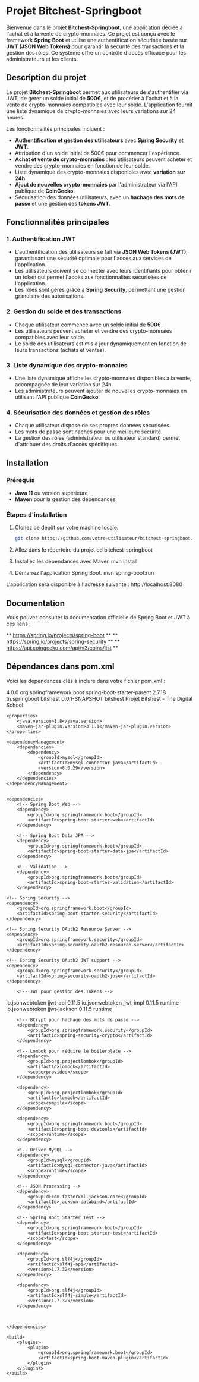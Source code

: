 # Projet Bitchest-Springboot

Bienvenue dans le projet **Bitchest-Springboot**, une application dédiée à l'achat et à la vente de crypto-monnaies. Ce projet est conçu avec le framework **Spring Boot** et utilise une authentification sécurisée basée sur **JWT (JSON Web Tokens)** pour garantir la sécurité des transactions et la gestion des rôles. Ce système offre un contrôle d'accès efficace pour les administrateurs et les clients.

## Description du projet

Le projet **Bitchest-Springboot** permet aux utilisateurs de s'authentifier via JWT, de gérer un solde initial de **500€**, et de procéder à l'achat et à la vente de crypto-monnaies compatibles avec leur solde. L'application fournit une liste dynamique de crypto-monnaies avec leurs variations sur 24 heures. 

Les fonctionnalités principales incluent :
- **Authentification et gestion des utilisateurs** avec **Spring Security** et **JWT**.
- Attribution d'un solde initial de 500€ pour commencer l'expérience.
- **Achat et vente de crypto-monnaies** : les utilisateurs peuvent acheter et vendre des crypto-monnaies en fonction de leur solde.
- Liste dynamique des crypto-monnaies disponibles avec **variation sur 24h**.
- **Ajout de nouvelles crypto-monnaies** par l'administrateur via l'API publique de **CoinGecko**.
- Sécurisation des données utilisateurs, avec un **hachage des mots de passe** et une gestion des **tokens JWT**.

## Fonctionnalités principales

### 1. **Authentification JWT**

- L'authentification des utilisateurs se fait via **JSON Web Tokens (JWT)**, garantissant une sécurité optimale pour l'accès aux services de l'application.
- Les utilisateurs doivent se connecter avec leurs identifiants pour obtenir un token qui permet l'accès aux fonctionnalités sécurisées de l'application.
- Les rôles sont gérés grâce à **Spring Security**, permettant une gestion granulaire des autorisations.

### 2. **Gestion du solde et des transactions**

- Chaque utilisateur commence avec un solde initial de **500€**.
- Les utilisateurs peuvent acheter et vendre des crypto-monnaies compatibles avec leur solde.
- Le solde des utilisateurs est mis à jour dynamiquement en fonction de leurs transactions (achats et ventes).

### 3. **Liste dynamique des crypto-monnaies**

- Une liste dynamique affiche les crypto-monnaies disponibles à la vente, accompagnée de leur variation sur 24h.
- Les administrateurs peuvent ajouter de nouvelles crypto-monnaies en utilisant l'API publique **CoinGecko**.
  
### 4. **Sécurisation des données et gestion des rôles**

- Chaque utilisateur dispose de ses propres données sécurisées. 
- Les mots de passe sont hachés pour une meilleure sécurité.
- La gestion des rôles (administrateur ou utilisateur standard) permet d'attribuer des droits d'accès spécifiques.

## Installation

### Prérequis

- **Java 11** ou version supérieure
- **Maven** pour la gestion des dépendances

### Étapes d'installation

1. Clonez ce dépôt sur votre machine locale.
   ```bash
   git clone https://github.com/votre-utilisateur/bitchest-springboot.git

2. Allez dans le répertoire du projet
cd bitchest-springboot

3. Installez les dépendances avec Maven
 mvn install

4. Démarrez l'application Spring Boot.
mvn spring-boot:run

L'application sera disponible à l'adresse suivante : http://localhost:8080



## Documentation
Vous pouvez consulter la documentation officielle de Spring Boot et JWT à ces liens :

** https://spring.io/projects/spring-boot **
** https://spring.io/projects/spring-security **
** https://api.coingecko.com/api/v3/coins/list **


## Dépendances dans pom.xml
Voici les dépendances clés à inclure dans votre fichier pom.xml :

<?xml version="1.0" encoding="UTF-8"?>
<project xmlns="http://maven.apache.org/POM/4.0.0"
         xmlns:xsi="http://www.w3.org/2001/XMLSchema-instance"
         xsi:schemaLocation="http://maven.apache.org/POM/4.0.0 https://maven.apache.org/xsd/maven-4.0.0.xsd">
    <modelVersion>4.0.0</modelVersion>
    <parent>
        <groupId>org.springframework.boot</groupId>
        <artifactId>spring-boot-starter-parent</artifactId>
        <version>2.7.18</version> 
        <relativePath/>
    </parent>
    <groupId>tn.springboot</groupId>
    <artifactId>bitshest</artifactId>
    <version>0.0.1-SNAPSHOT</version>
    <name>bitshest</name>
    <description>Projet Bitshest - The Digital School</description>

    <properties>
        <java.version>1.8</java.version>
        <maven-jar-plugin.version>3.1.1</maven-jar-plugin.version>
    </properties>

    <dependencyManagement>
        <dependencies>
            <dependency>
                <groupId>mysql</groupId>
                <artifactId>mysql-connector-java</artifactId>
                <version>8.0.29</version>
            </dependency>
        </dependencies>
    </dependencyManagement>


    <dependencies>
        <!-- Spring Boot Web -->
        <dependency>
            <groupId>org.springframework.boot</groupId>
            <artifactId>spring-boot-starter-web</artifactId>
        </dependency>

        <!-- Spring Boot Data JPA -->
        <dependency>
            <groupId>org.springframework.boot</groupId>
            <artifactId>spring-boot-starter-data-jpa</artifactId>
        </dependency>

        <!-- Validation -->
        <dependency>
            <groupId>org.springframework.boot</groupId>
            <artifactId>spring-boot-starter-validation</artifactId>
        </dependency>

    <!-- Spring Security -->
    <dependency>
        <groupId>org.springframework.boot</groupId>
        <artifactId>spring-boot-starter-security</artifactId>
    </dependency>
    
    <!-- Spring Security OAuth2 Resource Server -->
    <dependency>
        <groupId>org.springframework.security</groupId>
        <artifactId>spring-security-oauth2-resource-server</artifactId>
    </dependency>

    <!-- Spring Security OAuth2 JWT support -->
    <dependency>
        <groupId>org.springframework.security</groupId>
        <artifactId>spring-security-oauth2-jose</artifactId>
    </dependency>
    
        <!-- JWT pour gestion des Tokens -->
  <dependency>
    <groupId>io.jsonwebtoken</groupId>
    <artifactId>jjwt-api</artifactId>
    <version>0.11.5</version>
  </dependency>

  <dependency>
    <groupId>io.jsonwebtoken</groupId>
    <artifactId>jjwt-impl</artifactId>
    <version>0.11.5</version>
    <scope>runtime</scope>
</dependency>

<dependency>
    <groupId>io.jsonwebtoken</groupId>
    <artifactId>jjwt-jackson</artifactId>
    <version>0.11.5</version>
    <scope>runtime</scope>
</dependency>



        <!-- BCrypt pour hachage des mots de passe -->
        <dependency>
            <groupId>org.springframework.security</groupId>
            <artifactId>spring-security-crypto</artifactId>
        </dependency>

        <!-- Lombok pour réduire le boilerplate -->
        <dependency>
            <groupId>org.projectlombok</groupId>
            <artifactId>lombok</artifactId>
            <scope>provided</scope>
        </dependency>

        <dependency>
            <groupId>org.projectlombok</groupId>
            <artifactId>lombok</artifactId>
            <scope>compile</scope>
        </dependency>

        <dependency>
            <groupId>org.springframework.boot</groupId>
            <artifactId>spring-boot-devtools</artifactId>
            <scope>runtime</scope>
        </dependency>

        <!-- Driver MySQL -->
        <dependency>
            <groupId>mysql</groupId>
            <artifactId>mysql-connector-java</artifactId>
            <scope>runtime</scope>
        </dependency>

        <!-- JSON Processing -->
        <dependency>
            <groupId>com.fasterxml.jackson.core</groupId>
            <artifactId>jackson-databind</artifactId>
        </dependency>

        <!-- Spring Boot Starter Test -->
        <dependency>
            <groupId>org.springframework.boot</groupId>
            <artifactId>spring-boot-starter-test</artifactId>
            <scope>test</scope>
        </dependency>

        <dependency>
            <groupId>org.slf4j</groupId>
            <artifactId>slf4j-api</artifactId>
            <version>1.7.32</version>
        </dependency>

        <dependency>
            <groupId>org.slf4j</groupId>
            <artifactId>slf4j-simple</artifactId>
            <version>1.7.32</version>
        </dependency>



    </dependencies>

    <build>
        <plugins>
            <plugin>
                <groupId>org.springframework.boot</groupId>
                <artifactId>spring-boot-maven-plugin</artifactId>
            </plugin>
        </plugins>
    </build>
</project>
